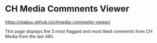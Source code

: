 # CH Media Commnents Viewer

https://otakuu.github.io/chmedia-comments-viewer/

This page displays the 3 most flagged and most liked comments from CH Media from the last 48h.

